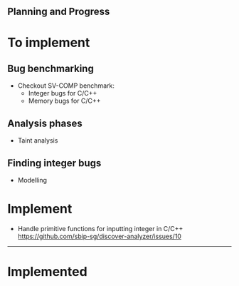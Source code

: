 Planning and Progress
-----------------------

# To implement

## Bug benchmarking

- Checkout SV-COMP benchmark:
  + Integer bugs for C/C++
  + Memory bugs for C/C++

## Analysis phases

- Taint analysis

## Finding integer bugs

- Modelling

# Implement

- Handle primitive functions for inputting integer in C/C++
  https://github.com/sbip-sg/discover-analyzer/issues/10

--------------------------------------------------------------

# Implemented
